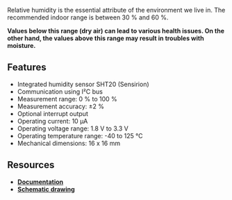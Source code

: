 Relative humidity is the essential attribute of the environment we live in. The recommended indoor range is between 30 % and 60 %.

**Values below this range (dry air) can lead to various health issues. On the other hand, the values above this range may result in troubles with moisture.**

## Features

* Integrated humidity sensor SHT20 (Sensirion)
* Communication using I²C bus
* Measurement range: 0 % to 100 %
* Measurement accuracy: ±2 %
* Optional interrupt output
* Operating current: 10 µA
* Operating voltage range: 1.8 V to 3.3 V
* Operating temperature range: -40 to 125 °C
* Mechanical dimensions: 16 x 16 mm

## Resources

* [**Documentation**](https://www.bigclown.com/doc/hardware/about-humidity-tag/)
* [**Schematic drawing**](https://github.com/bigclownlabs/bc-hardware/tree/master/out/bc-tag-humidity)
